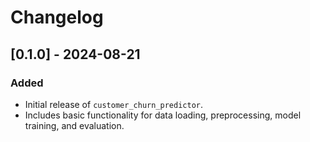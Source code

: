 # Changelog

## [0.1.0] - 2024-08-21
### Added
- Initial release of `customer_churn_predictor`.
- Includes basic functionality for data loading, preprocessing, model training, and evaluation.